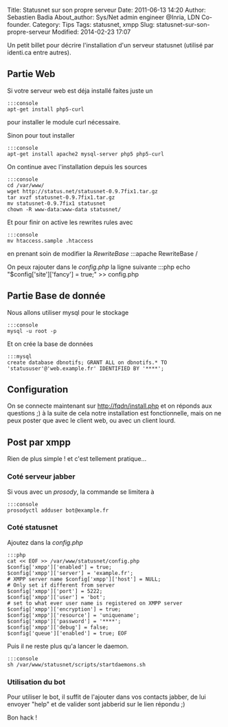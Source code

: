Title: Statusnet sur son propre serveur
Date: 2011-06-13 14:20
Author: Sebastien Badia
About_author: Sys/Net admin engineer @Inria, LDN Co-founder.
Category: Tips
Tags: statusnet, xmpp
Slug: statusnet-sur-son-propre-serveur
Modified: 2014-02-23 17:07

Un petit billet pour décrire l'installation d'un serveur statusnet (utilisé par identi.ca entre autres).

## Partie Web

Si votre serveur web est déja installé faites juste un

    :::console
    apt-get install php5-curl

pour installer le module curl nécessaire.

Sinon pour tout installer

    :::console
    apt-get install apache2 mysql-server php5 php5-curl

On continue avec l'installation depuis les sources

    :::console
    cd /var/www/
    wget http://status.net/statusnet-0.9.7fix1.tar.gz
    tar xvzf statusnet-0.9.7fix1.tar.gz
    mv statusnet-0.9.7fix1 statusnet
    chown -R www-data:www-data statusnet/

Et pour finir on active les rewrites rules avec

    :::console
    mv htaccess.sample .htaccess

en prenant soin de modifier la *RewriteBase*
    :::apache
    RewriteBase /

On peux rajouter dans le *config.php* la ligne suivante
    :::php
    echo "$config['site']['fancy'] = true;" >> config.php

## Partie Base de donnée

Nous allons utiliser mysql pour le stockage

    :::console
    mysql -u root -p

Et on crée la base de données

    :::mysql
    create database dbnotifs; GRANT ALL on dbnotifs.* TO 'statususer'@'web.example.fr' IDENTIFIED BY '****';

## Configuration

On se connecte maintenant sur [http://fqdn/install.php](http://fqdn/install.php) et on réponds aux questions ;) à la suite de cela notre installation est fonctionnelle, mais on ne peux poster que avec le client web, ou avec un client lourd.

## Post par xmpp

Rien de plus simple ! et c'est tellement pratique...

### Coté serveur jabber

Si vous avec un *prosody*, la commande se limitera à

    :::console
    prosodyctl adduser bot@example.fr


### Coté statusnet

Ajoutez dans la *config.php*

    :::php
    cat << EOF >> /var/www/statusnet/config.php
    $config['xmpp']['enabled'] = true;
    $config['xmpp']['server'] = 'example.fr';
    # XMPP server name $config['xmpp']['host'] = NULL;
    # Only set if different from server
    $config['xmpp']['port'] = 5222;
    $config['xmpp']['user'] = 'bot';
    # set to what ever user name is registered on XMPP server
    $config['xmpp']['encryption'] = true;
    $config['xmpp']['resource'] = 'uniquename';
    $config['xmpp']['password'] = '****';
    $config['xmpp']['debug'] = false;
    $config['queue']['enabled'] = true; EOF

Puis il ne reste plus qu'a lancer le daemon.

    :::console
    sh /var/www/statusnet/scripts/startdaemons.sh

### Utilisation du bot

Pour utiliser le bot, il suffit de l'ajouter dans vos contacts jabber, de lui envoyer "help" et de valider sont jabberid sur le lien répondu ;)

Bon hack !
